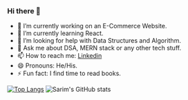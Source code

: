 ### Hi there 👋



- 🔭 I’m currently working on an E-Commerce Website.
- 🌱 I’m currently learning React.
- 🤔 I’m looking for help with Data Structures and Algorithm.
- 💬 Ask me about DSA, MERN stack or any other tech stuff.
- 📫 How to reach me: [Linkedin](https://www.linkedin.com/in/sarim2000/) 
- 😄 Pronouns: He/His.
- ⚡ Fun fact: I find time to read books.

[![Top Langs](https://github-readme-stats.vercel.app/api/top-langs/?username=sarim2000&theme=tokyonight)](https://github.com/anuraghazra/github-readme-stats)
![Sarim's GitHub stats](https://github-readme-stats.vercel.app/api?username=sarim2000&show_icons=true&theme=tokyonight)


